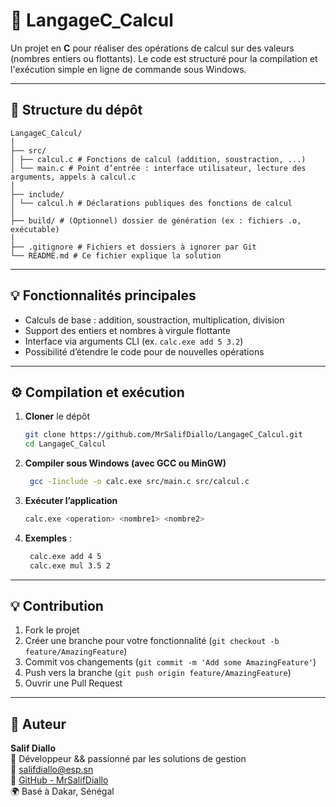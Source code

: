 # 🧮 LangageC_Calcul

Un projet en **C** pour réaliser des opérations de calcul sur des valeurs (nombres entiers ou flottants). Le code est structuré pour la compilation et l'exécution simple en ligne de commande sous Windows.

---

## 📁 Structure du dépôt
```
LangageC_Calcul/
│
├── src/
│ ├── calcul.c # Fonctions de calcul (addition, soustraction, ...)
│ └── main.c # Point d’entrée : interface utilisateur, lecture des arguments, appels à calcul.c
│
├── include/
│ └── calcul.h # Déclarations publiques des fonctions de calcul
│
├── build/ # (Optionnel) dossier de génération (ex : fichiers .o, exécutable)
│
├── .gitignore # Fichiers et dossiers à ignorer par Git
└── README.md # Ce fichier explique la solution
```

---

## 💡 Fonctionnalités principales

- Calculs de base : addition, soustraction, multiplication, division
- Support des entiers et nombres à virgule flottante
- Interface via arguments CLI (ex. `calc.exe add 5 3.2`)
- Possibilité d’étendre le code pour de nouvelles opérations

---

## ⚙️ Compilation et exécution

1. **Cloner** le dépôt  
   ```bash
   git clone https://github.com/MrSalifDiallo/LangageC_Calcul.git
   cd LangageC_Calcul
   ```
2. **Compiler sous Windows (avec GCC ou MinGW)**
   ```bash
    gcc -Iinclude -o calc.exe src/main.c src/calcul.c
   ```
3. **Exécuter l’application**
      ```bash
    calc.exe <operation> <nombre1> <nombre2>
      ```
4. **Exemples** :
   ```bash
    calc.exe add 4 5
    calc.exe mul 3.5 2
   ```
   
---

## 💡 Contribution

1. Fork le projet 
2. Créer une branche pour votre fonctionnalité (`git checkout -b feature/AmazingFeature`)
3. Commit vos changements (`git commit -m 'Add some AmazingFeature'`)
4. Push vers la branche (`git push origin feature/AmazingFeature`)
5. Ouvrir une Pull Request

---

## 👤 Auteur

**Salif Diallo**  
💼 Développeur && passionné par les solutions de gestion  
📧 [salifdiallo@esp.sn](mailto:salifdiallo@esp.sn)  
🔗 [GitHub - MrSalifDiallo](https://github.com/MrSalifDiallo)  
🌍 Basé à Dakar, Sénégal

